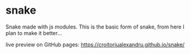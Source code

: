 # snake

Snake made with js modules. This is the basic form of snake, from here I plan to make it better...

live preview on GitHub pages: https://croitoriualexandru.github.io/snake/

